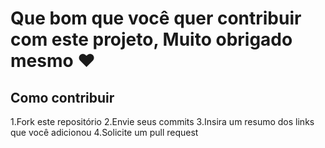 # Que bom que você quer contribuir com este projeto, Muito obrigado mesmo ❤️

## Como contribuir

1.Fork este repositório
2.Envie seus commits
3.Insira um resumo dos links que você adicionou
4.Solicite um pull request